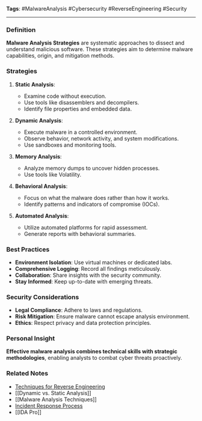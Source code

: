 **Tags**: #MalwareAnalysis #Cybersecurity #ReverseEngineering #Security

---

### Definition

**Malware Analysis Strategies** are systematic approaches to dissect and understand malicious software. These strategies aim to determine malware capabilities, origin, and mitigation methods.

### Strategies

1. **Static Analysis**:
    
    - Examine code without execution.
    - Use tools like disassemblers and decompilers.
    - Identify file properties and embedded data.
2. **Dynamic Analysis**:
    
    - Execute malware in a controlled environment.
    - Observe behavior, network activity, and system modifications.
    - Use sandboxes and monitoring tools.
3. **Memory Analysis**:
    
    - Analyze memory dumps to uncover hidden processes.
    - Use tools like Volatility.
4. **Behavioral Analysis**:
    
    - Focus on what the malware does rather than how it works.
    - Identify patterns and indicators of compromise (IOCs).
5. **Automated Analysis**:
    
    - Utilize automated platforms for rapid assessment.
    - Generate reports with behavioral summaries.

### Best Practices

- **Environment Isolation**: Use virtual machines or dedicated labs.
- **Comprehensive Logging**: Record all findings meticulously.
- **Collaboration**: Share insights with the security community.
- **Stay Informed**: Keep up-to-date with emerging threats.

### Security Considerations

- **Legal Compliance**: Adhere to laws and regulations.
- **Risk Mitigation**: Ensure malware cannot escape analysis environment.
- **Ethics**: Respect privacy and data protection principles.

### Personal Insight

**Effective malware analysis combines technical skills with strategic methodologies**, enabling analysts to combat cyber threats proactively.

### Related Notes

- [Techniques for Reverse Engineering](Techniques%20for%20Reverse%20Engineering.md)
- [[Dynamic vs. Static Analysis]]
- [[Malware Analysis Techniques]]
- [Incident Response Process](Incident%20Response%20Process.md)
- [[IDA Pro]]